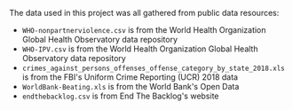 The data used in this project was all gathered from public data resources:

* `WHO-nonpartnerviolence.csv` is from the World Health Organization Global Health Observatory data repository
* `WHO-IPV.csv` is from the World Health Organization Global Health Observatory data repository
* `crimes_against_persons_offenses_offense_category_by_state_2018.xls` is from the FBI's Uniform Crime Reporting (UCR) 2018 data
* `WorldBank-Beating.xls` is from the World Bank's Open Data
* `endthebacklog.csv` is from End The Backlog's website
